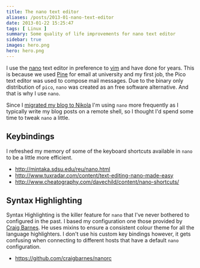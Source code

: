 ```yaml
---
title: The nano text editor
aliases: /posts/2013-01-nano-text-editor
date: 2013-01-22 15:25:47
tags: [ Linux ]
summary: Some quality of life improvements for nano text editor
sidebar: true
images: hero.png
hero: hero.png
---
```


I use the [nano](http://www.nano-editor.org/) text editor in preference to
[vim](http://www.vim.org/) and have done for years. This is because we used
[Pine](https://en.wikipedia.org/wiki/Pine_(email_client)) for email at
university and my first job, the Pico text editor was used to compose mail
messages. Due to the binary only distribution of `pico`, `nano` was created as
an free software alternative. And that is why I use `nano`.

Since I [migrated my blog to Nikola](/posts/migrating-wordpress-to-nikola/)
I'm using `nano` more frequently as I typically write my blog posts on a remote
shell, so I thought I'd spend some time to tweak `nano` a little.

## Keybindings

I refreshed my memory of some of the keyboard shortcuts available in `nano` to
be a little more efficient.

  * <http://mintaka.sdsu.edu/reu/nano.html>
  * <http://www.tuxradar.com/content/text-editing-nano-made-easy>
  * <http://www.cheatography.com/davechild/content/nano-shortcuts/>

## Syntax Highlighting

Syntax Highlighting is the killer feature for `nano` that I've never bothered to
configured in the past. I based my configuration one those provided by
[Craig Barnes](https://github.com/craigbarnes). He uses mixins to ensure a
consistent colour theme for all the language highlighters. I don't use his
custom key bindings however, it gets confusing when connecting to different
hosts that have a default `nano` configuration.

  * <https://github.com/craigbarnes/nanorc>
